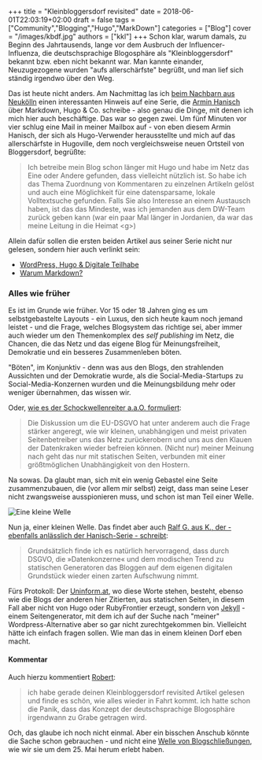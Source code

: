 +++
title = "Kleinbloggersdorf revisited"
date = 2018-06-01T22:03:19+02:00
draft = false
tags = ["Community","Blogging","Hugo","MarkDown"]
categories = ["Blog"]
cover = "/images/kbdf.jpg"
authors = ["kkl"]
+++
Schon klar, warum damals, zu Beginn des Jahrtausends, lange vor dem Ausbruch der Influencer-Influenza, die deutschsprachige Blogosphäre als "Kleinbloggersdorf" bekannt bzw. eben nicht bekannt war. Man kannte einander, Neuzugezogene wurden "aufs allerschärfste" begrüßt, und man lief sich ständig irgendwo über den Weg.

Das ist heute nicht anders. Am Nachmittag las ich [beim Nachbarn aus Neukölln](http://blog.schockwellenreiter.de/2018/06/2018060103.html) einen interessanten Hinweis auf eine Serie, die [Armin Hanisch](https://arminhanisch.de) über Markdown, Hugo & Co. schreibe - also genau die Dinge, mit denen ich mich hier auch beschäftige. Das war so gegen zwei. Um fünf Minuten vor vier schlug eine Mail in meiner Mailbox auf - von eben diesem Armin Hanisch, der sich als Hugo-Verwender herausstellte und mich auf das allerschärfste in Hugoville, dem noch vergleichsweise neuen Ortsteil von Bloggersdorf, begrüßte:

>  Ich betreibe mein Blog schon länger mit Hugo und habe im Netz das Eine oder Andere gefunden, dass vielleicht nützlich ist. So habe ich das Thema Zuordnung von Kommentaren zu einzelnen Artikeln gelöst und auch eine Möglichkeit für eine datensparsame, lokale Volltextsuche gefunden. Falls Sie also Interesse an einem Austausch haben, ist das das Mindeste, was ich jemanden aus dem DW-Team zurück geben kann (war ein paar Mal länger in Jordanien, da war das meine Leitung in die Heimat &lt;g&gt;)

Allein dafür sollen die ersten beiden Artikel aus seiner Serie nicht nur gelesen, sondern hier auch verlinkt sein:

- [WordPress, Hugo & Digitale Teilhabe](https://www.arminhanisch.de/2018/05/wordpress-hugo--digitale-teilhabe/)
- [Warum Markdown?](https://www.arminhanisch.de/2018/05/warum-markdown/)

### Alles wie früher
Es ist im Grunde wie früher. Vor 15 oder 18 Jahren ging es um selbstgebastelte Layouts - ein Luxus, den sich heute kaum noch jemand leistet - und die Frage, welches Blogsystem das richtige sei, aber immer auch wieder um den Themenkomplex des *self publishing* im Netz, die Chancen, die das Netz und das eigene Blog für Meinungsfreiheit, Demokratie und ein besseres Zusammenleben böten.

"Böten", im Konjunktiv - denn was aus den Blogs, den strahlenden Aussichten und der Demokratie wurde, als die Social-Media-Startups zu Social-Media-Konzernen wurden und die Meinungsbildung mehr oder weniger übernahmen, das wissen wir.

Oder, [wie es der Schockwellenreiter a.a.O. formuliert](http://blog.schockwellenreiter.de/2018/06/2018060103.html):

> Die Diskussion um die EU-DSGVO hat unter anderem auch die Frage stärker angeregt, wie wir kleinen, unabhängigen und meist privaten Seitenbetreiber uns das Netz zurückerobern und uns aus den Klauen der Datenkraken wieder befreien können. (Nicht nur) meiner Meinung nach geht das nur mit statischen Seiten, verbunden mit einer größtmöglichen Unabhängigkeit von den Hostern.

Na sowas. Da glaubt man, sich mit ein wenig Gebastel eine Seite zusammenzubauen, die (vor allem mir selbst) zeigt, dass man seine Leser nicht zwangsweise ausspionieren muss, und schon ist man Teil einer Welle.

![Eine kleine Welle](/images/welle.jpg "Eine kleine Welle")

Nun ja, einer kleinen Welle. Das findet aber auch [Ralf G. aus K., der - ebenfalls anlässlich der Hanisch-Serie - schreibt](https://uninform.at/2018/06/01/digitale-teilhabe-und-statische-seiten/):

> Grundsätzlich finde ich es natürlich hervorragend, dass durch DSGVO, die »Datenkonzerne« und dem modischen Trend zu statischen Generatoren das Bloggen auf dem eigenen digitalen Grundstück wieder einen zarten Aufschwung nimmt.

Fürs Protokoll: Der [Uninform.at](https://uninform.at/ueber/), wo diese Worte stehen, besteht, ebenso wie die Blogs der anderen hier Zitierten, aus statischen Seiten, in diesem Fall aber nicht von Hugo oder RubyFrontier erzeugt, sondern von [Jekyll](https://jekyllrb.com/) - einem Seitengenerator, mit dem ich auf der Suche nach "meiner" Wordpress-Alternative aber so gar nicht zurechtgekommen bin. Vielleicht hätte ich einfach fragen sollen. Wie man das in einem kleinen Dorf eben macht.

#### Kommentar
Auch hierzu kommentiert [Robert](http://hackerb.it):

> ich habe gerade deinen Kleinbloggersdorf revisited Artikel gelesen und finde es schön, wie alles wieder in Fahrt kommt. ich hatte schon die Panik, dass das Konzept der deutschsprachige Blogosphäre irgendwann zu Grabe getragen wird.

Och, das glaube ich noch nicht einmal. Aber ein bisschen Anschub könnte die Sache schon gebrauchen - und nicht eine [Welle von Blogschließungen](http://www.ennopark.de/2018/05/27/statt-links-der-woche-tote-links-der-woche/), wie wir sie um dem 25. Mai herum erlebt haben.
